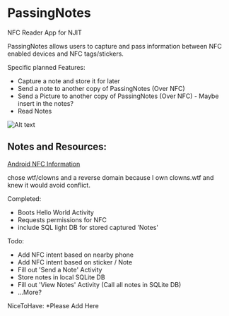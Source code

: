 PassingNotes
============

NFC Reader App for NJIT

PassingNotes allows users to capture and pass information between NFC enabled devices and NFC tags/stickers.

Specific planned Features:
* Capture a note and store it for later
* Send a note to another copy of PassingNotes (Over NFC)
* Send a Picture to another copy of PassingNotes (Over NFC) - Maybe insert in the notes?
* Read Notes 

![Alt text](http://i.imgur.com/aaOHceD.png "Passing Notes")


Notes and Resources:
---

[Android NFC Information](http://developer.android.com/guide/topics/connectivity/nfc/index.html)

chose wtf/clowns and a reverse domain because I own clowns.wtf and knew it would avoid conflict.

Completed:
* Boots Hello World Activity
* Requests permissions for NFC
* include SQL light DB for stored captured 'Notes'

Todo:
* Add NFC intent based on nearby phone
* Add NFC intent based on sticker / Note
* Fill out 'Send a Note' Activity
* Store notes in local SQLite DB
* Fill out 'View Notes' Activity (Call all notes in SQLite DB)
* ...More?

NiceToHave:
*Please Add Here